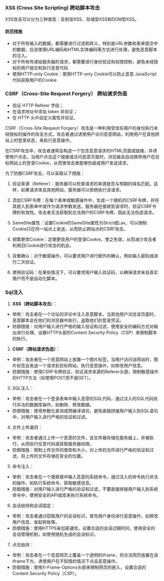 ### XSS (Cross Site Scripting) 跨站脚本攻击
XSS攻击可以分为三种类型：反射型XSS、存储型XSS和DOM型XSS。
#### 防范措施
- 对于所有输入的数据，都需要进行过滤和转义，特别是URL参数和表单提交中的数据，应该使用URL编码和HTML实体编码等方式进行处理，避免恶意脚本的注入。
- 对于所有传递给服务器的请求，都需要进行身份验证和权限控制，避免未经授权的用户提交和执行恶意代码
- 使用HTTP-only Cookie：使用HTTP-only Cookie可以防止恶意 JavaScript代码获取用户的Cookie

### CSRF（Cross-Site Request Forgery） 跨站请求伪造

- 验证 HTTP Referer 字段；
- 在请求地址中添加 token 并验证；
- 在 HTTP 头中自定义属性并验证。


CSRF（Cross-Site Request Forgery）攻击是一种利用受信任用户的身份执行未经授权的操作的攻击方式。攻击者通过诱使用户访问恶意网站，利用用户在其他网站上的登录状态，来执行恶意操作。

在CSRF攻击中，攻击者通常会构造一个包含恶意请求的HTML页面或链接，并诱使用户点击。当用户点击这个链接或访问恶意页面时，浏览器会自动携带用户在目标网站上的登录Cookie，从而使攻击者能够伪装成用户发送请求。

为了防御CSRF攻击，可以采取以下措施：

1. 验证来源（Referer）：服务器可以检查请求的来源是否与预期的域名匹配。这样，如果请求来自其他网站，服务器可以拒绝执行该请求。


2. 添加CSRF令牌：在每个表单或敏感操作中，生成一个随机的CSRF令牌，并将其嵌入到表单中或作为请求参数发送。服务器在接收到请求时，验证CSRF令牌的有效性。攻击者无法获取到合法用户的CSRF令牌，因此无法伪造请求。

3. SameSite属性：设置Cookie的SameSite属性为Strict或Lax，可以限制Cookie只在同一站点上发送，从而防止跨站点的CSRF攻击。

4. 频繁更改Cookie：定期更改用户的登录Cookie，使之失效，从而减少攻击者利用旧Cookie进行攻击的机会。

5. 双重确认：对于敏感操作，可以要求用户进行额外的确认，例如输入密码或进行二次验证。

6. 使用验证码：在某些情况下，可以要求用户输入验证码，以确保请求来自真实用户而不是自动化脚本。
### Sql注入




1. **XSS（跨站脚本攻击**）：
- 举例：攻击者在一个论坛的评论中注入恶意脚本，当其他用户浏览该页面时，恶意脚本会在他们的浏览器中执行，盗取他们的登录凭证。
- 防御措施：对用户输入进行严格的输入验证和过滤，使用安全的编码方式对输出进行处理，设置HTTP头部的Content Security Policy（CSP）来限制脚本的执行。

2. **CSRF（跨站请求伪造）**：
- 举例：攻击者在一个恶意网站上放置一个图片标签，当用户访问该网站时，图片标签会发送一个请求到目标网站，执行恶意操作，如修改用户信息。
- 防御措施：使用CSRF令牌验证，验证请求来源的Referer头部，限制敏感操作的HTTP方法（如使用POST而不是GET）。

3. SQL注入：
- 举例：攻击者在一个登录表单中输入恶意的SQL代码，通过注入的SQL代码执行非法的数据库操作，如删除、修改数据。
- 防御措施：使用参数化查询或预编译语句，避免直接拼接用户输入到SQL语句中，对用户输入进行严格的验证和过滤。

4. 文件上传漏洞：
- 举例：攻击者通过上传一个恶意的文件，该文件被存储在服务器上，并被执行，从而执行任意代码或获取服务器权限。
- 防御措施：限制上传文件的类型和大小，对上传的文件进行严格的验证和过滤，将上传的文件存储在安全的位置。

5. 命令注入：
- 举例：攻击者在一个搜索框中输入恶意的系统命令，通过注入的命令执行非法的操作，如执行系统命令、获取敏感信息。
- 防御措施：对用户输入进行严格的验证和过滤，不要直接拼接用户输入到系统命令中，使用安全的API或库来执行系统命令。

6. 会话劫持和会话固定：
- 举例：攻击者通过窃取用户的会话标识，冒充用户身份进行恶意操作，如修改用户信息、发起转账等。
- 防御措施：使用HTTPS来加密通信，设置合适的会话过期时间，使用安全的会话管理机制，如使用随机生成的会话标识。

7. 点击劫持：
- 举例：攻击者在一个恶意网页上覆盖一个透明的iframe，将合法网页放置在该iframe下方，诱使用户在不知情的情况下点击恶意操作。
- 防御措施：使用X-Frame-Options头部来限制网页的嵌入，设置合适的Content Security Policy（CSP）。